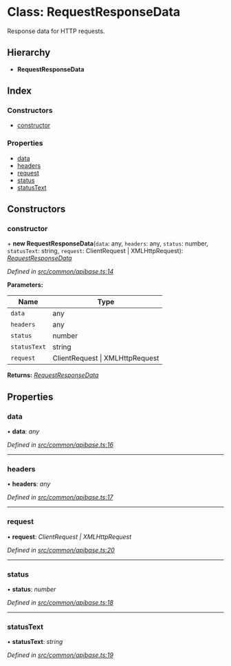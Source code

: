 # Class: RequestResponseData

Response data for HTTP requests.

## Hierarchy

- **RequestResponseData**

## Index

### Constructors

- [constructor](common_apibase.requestresponsedata#constructor)

### Properties

- [data](common_apibase.requestresponsedata#data)
- [headers](common_apibase.requestresponsedata#headers)
- [request](common_apibase.requestresponsedata#request)
- [status](common_apibase.requestresponsedata#status)
- [statusText](common_apibase.requestresponsedata#statustext)

## Constructors

### constructor

\+ **new RequestResponseData**(`data`: any, `headers`: any, `status`: number, `statusText`: string, `request`: ClientRequest | XMLHttpRequest): _[RequestResponseData](common_apibase.requestresponsedata)_

_Defined in [src/common/apibase.ts:14](https://github.com/chain4travel/caminojs/blob/3883166/src/common/apibase.ts#L14)_

**Parameters:**

| Name         | Type                                |
| ------------ | ----------------------------------- |
| `data`       | any                                 |
| `headers`    | any                                 |
| `status`     | number                              |
| `statusText` | string                              |
| `request`    | ClientRequest &#124; XMLHttpRequest |

**Returns:** _[RequestResponseData](common_apibase.requestresponsedata)_

## Properties

### data

• **data**: _any_

_Defined in [src/common/apibase.ts:16](https://github.com/chain4travel/caminojs/blob/3883166/src/common/apibase.ts#L16)_

---

### headers

• **headers**: _any_

_Defined in [src/common/apibase.ts:17](https://github.com/chain4travel/caminojs/blob/3883166/src/common/apibase.ts#L17)_

---

### request

• **request**: _ClientRequest | XMLHttpRequest_

_Defined in [src/common/apibase.ts:20](https://github.com/chain4travel/caminojs/blob/3883166/src/common/apibase.ts#L20)_

---

### status

• **status**: _number_

_Defined in [src/common/apibase.ts:18](https://github.com/chain4travel/caminojs/blob/3883166/src/common/apibase.ts#L18)_

---

### statusText

• **statusText**: _string_

_Defined in [src/common/apibase.ts:19](https://github.com/chain4travel/caminojs/blob/3883166/src/common/apibase.ts#L19)_

